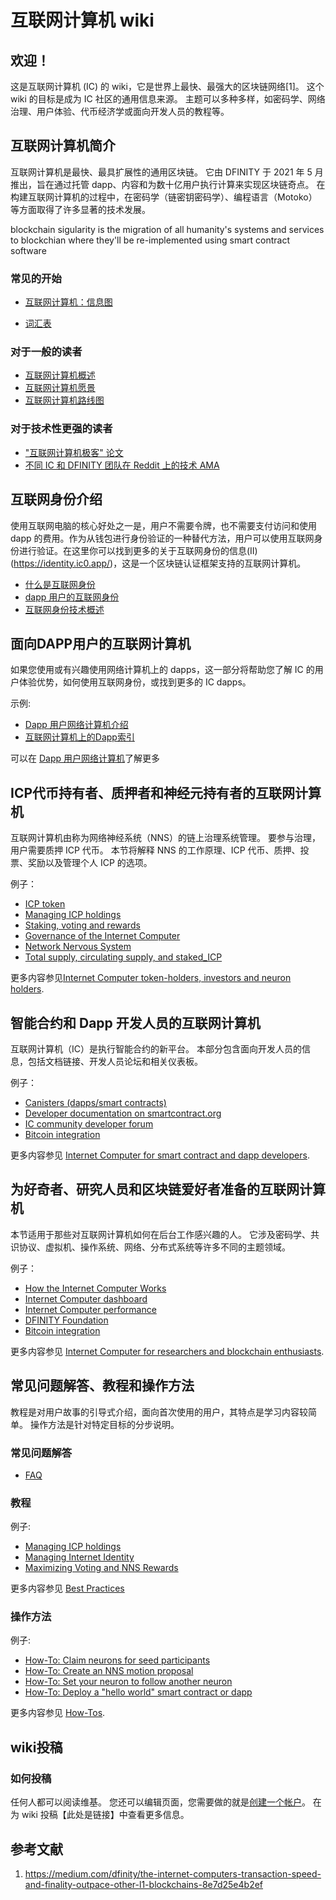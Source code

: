 # 互联网计算机 wiki

## 欢迎！

这是互联网计算机 (IC) 的 wiki，它是世界上最快、最强大的区块链网络[1]。 这个wiki 的目标是成为 IC 社区的通用信息来源。 主题可以多种多样，如密码学、网络治理、用户体验、代币经济学或面向开发人员的教程等。

## 互联网计算机简介

互联网计算机是最快、最具扩展性的通用区块链。 它由 DFINITY 于 2021 年 5 月推出，旨在通过托管 dapp、内容和为数十亿用户执行计算来实现区块链奇点。 在构建互联网计算机的过程中，在密码学（链密钥密码学）、编程语言（Motoko）等方面取得了许多显著的技术发展。

blockchain sigularity is the migration of all humanity's systems and services to blockchian where  they'll be re-implemented using smart contract software

### 常见的开始

- [互联网计算机：信息图](https://dfinity.org/icig.pdf)

- [词汇表](https://github.com/icpleague/icp-wiki/blob/master/docs/wiki/%E8%AF%8D%E6%B1%87%E8%A1%A8.md)

### 对于一般的读者

- [互联网计算机概述](互联网计算机概述.md)
- [互联网计算机愿景](https://github.com/icpleague/icp-wiki/blob/master/docs/wiki/%E4%BA%92%E8%81%94%E7%BD%91%E8%AE%A1%E7%AE%97%E6%9C%BA%E6%84%BF%E6%99%AF.md)
- [互联网计算机路线图](https://dfinity.org/roadmap/)

### 对于技术性更强的读者

- ["互联网计算机极客" 论文](https://eprint.iacr.org/2022/087)
- [不同 IC 和 DFINITY 团队在 Reddit 上的技术 AMA](https://www.reddit.com/r/dfinity/comments/ozboyi/megathread_technical_amas/)

## 互联网身份介绍

使用互联网电脑的核心好处之一是，用户不需要令牌，也不需要支付访问和使用 dapp 的费用。作为从钱包进行身份验证的一种替代方法，用户可以使用互联网身份进行验证。在这里你可以找到更多的关于互联网身份的信息(II)(https://identity.ic0.app/)，这是一个区块链认证框架支持的互联网计算机。

- [什么是互联网身份](https://wiki.internetcomputer.org/wiki/What_is_Internet_Identity)
- [dapp 用户的互联网身份](https://wiki.internetcomputer.org/wiki/Internet_Identity_for_dapp_users)
- [互联网身份技术概述](https://wiki.internetcomputer.org/wiki/Internet_Identity_technical_overview)

## 面向DAPP用户的互联网计算机

如果您使用或有兴趣使用网络计算机上的 dapps，这一部分将帮助您了解 IC 的用户体验优势，如何使用互联网身份，或找到更多的 IC dapps。

示例:

- [Dapp 用户网络计算机介绍](https://wiki.internetcomputer.org/wiki/Introduction_to_the_Internet_Computer_for_dapp_users)
- [互联网计算机上的Dapp索引](Index_of_dapps_on_the_Internet_Computer)

可以在 [Dapp 用户网络计算机](https://wiki.internetcomputer.org/wiki/Internet_Computer_for_dapp_users)了解更多

## ICP代币持有者、质押者和神经元持有者的互联网计算机

互联网计算机由称为网络神经系统（NNS）的链上治理系统管理。 要参与治理，用户需要质押 ICP 代币。 本节将解释 NNS 的工作原理、ICP 代币、质押、投票、奖励以及管理个人 ICP 的选项。

例子：

- [ICP token](https://github.com/icpleague/icp-wiki/blob/master/docs/wiki/3-11%EF%BC%881%EF%BC%89%20ICP%20Token.md)
- [Managing ICP holdings](https://github.com/icpleague/icp-wiki/blob/master/docs/wiki/3-16%20Manage%20ICP%20holdings%20copy.md)
- [Staking, voting and rewards](https://wiki.internetcomputer.org/wiki/Staking,_voting_and_rewards)
- [Governance of the Internet Computer](https://wiki.internetcomputer.org/wiki/Governance_of_the_Internet_Computer)
- [Network Nervous System](https://wiki.internetcomputer.org/wiki/Network_Nervous_System)
- [Total supply, circulating supply, and staked_ICP](https://wiki.internetcomputer.org/wiki/Total_supply,_circulating_supply,_and_staked_ICP)

更多内容参见[Internet Computer token-holders, investors and neuron holders](https://wiki.internetcomputer.org/wiki/Internet_Computer_token-holders,_investors_and_neuron_holders).

## 智能合约和 Dapp 开发人员的互联网计算机

互联网计算机（IC）是执行智能合约的新平台。 本部分包含面向开发人员的信息，包括文档链接、开发人员论坛和相关仪表板。

例子：

- [Canisters (dapps/smart contracts)](https://wiki.internetcomputer.org/wiki/Canisters_(dapps/smart_contracts))
- [Developer documentation on smartcontract.org](https://smartcontracts.org/)
- [IC community developer forum](https://forum.dfinity.org/)
- [Bitcoin integration](https://wiki.internetcomputer.org/wiki/Bitcoin_integration)

更多内容参见 [Internet Computer for smart contract and dapp developers](https://wiki.internetcomputer.org/wiki/Internet_Computer_for_smart_contract_and_dapp_developers).

## 为好奇者、研究人员和区块链爱好者准备的互联网计算机

本节适用于那些对互联网计算机如何在后台工作感兴趣的人。 它涉及密码学、共识协议、虚拟机、操作系统、网络、分布式系统等许多不同的主题领域。

例子：

- [How the Internet Computer Works](https://dfinity.org/howitworks/)
- [Internet Computer dashboard](https://dashboard.internetcomputer.org/)
- [Internet Computer performance](https://wiki.internetcomputer.org/wiki/Internet_Computer_performance)
- [DFINITY Foundation](https://wiki.internetcomputer.org/wiki/DFINITY_Foundation)
- [Bitcoin integration](https://wiki.internetcomputer.org/wiki/Bitcoin_integration)

更多内容参见 [Internet Computer for researchers and blockchain enthusiasts](https://wiki.internetcomputer.org/w/index.php?title=Internet_Computer_for_researchers_and_blockchain_enthusiasts&action=edit&redlink=1).

## 常见问题解答、教程和操作方法

教程是对用户故事的引导式介绍，面向首次使用的用户，其特点是学习内容较简单。 操作方法是针对特定目标的分步说明。

### 常见问题解答

- [FAQ](https://wiki.internetcomputer.org/wiki/FAQ)

### 教程

例子:

- [Managing ICP holdings](https://wiki.internetcomputer.org/wiki/Managing_ICP_holdings)
- [Managing Internet Identity](https://wiki.internetcomputer.org/wiki/Managing_Internet_Identity)
- [Maximizing Voting and NNS Rewards](https://wiki.internetcomputer.org/wiki/Maximizing_Voting_and_NNS_Rewards)

更多内容参见 [Best Practices](https://wiki.internetcomputer.org/wiki/Best_Practices)

### 操作方法

例子:

- [How-To: Claim neurons for seed participants](https://wiki.internetcomputer.org/wiki/How-To:_Claim_neurons_for_seed_participants)
- [How-To: Create an NNS motion proposal](https://wiki.internetcomputer.org/wiki/How-To:_Create_an_NNS_motion_proposal)
- [How-To: Set your neuron to follow another neuron](https://wiki.internetcomputer.org/wiki/How-To:_Set_your_neuron_to_follow_another_neuron)
- [How-To: Deploy a "hello world" smart contract or dapp](https://wiki.internetcomputer.org/wiki/How-To:_Deploy_a_"hello_world"_smart_contract_or_dapp)


更多内容参见 [How-Tos](https://wiki.internetcomputer.org/wiki/How-Tos).

## wiki投稿

### 如何投稿

任何人都可以阅读维基。 您还可以编辑页面，您需要做的就是[创建一个帐户](https://wiki.internetcomputer.org/wiki/Special:CreateAccount)。 在为 wiki 投稿【此处是链接】中查看更多信息。

## 参考文献

1.  https://medium.com/dfinity/the-internet-computers-transaction-speed-and-finality-outpace-other-l1-blockchains-8e7d25e4b2ef




